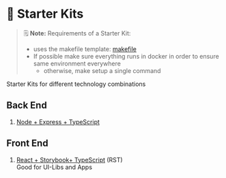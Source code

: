 # 🧰 Starter Kits

> 🗒  **Note:** Requirements of a Starter Kit:
>
> - uses the makefile template: [makefile](./_general/makefile)
> - If possible make sure everything runs in docker in order to ensure same environment everywhere
>   - otherwise, make setup a single command

Starter Kits for different technology combinations

## Back End

1. [Node + Express + TypeScript](node-typescript)

## Front End

1. [React + Storybook+ TypeScript](./react-storybook-typescript) (RST)  
  Good for UI-Libs and Apps
